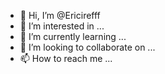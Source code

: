 - 👋 Hi, I’m @Ericirefff
- 👀 I’m interested in ...
- 🌱 I’m currently learning ...
- 💞️ I’m looking to collaborate on ...
- 📫 How to reach me ...

<!---
Ericirefff/Ericirefff is a ✨ special ✨ repository because its `README.md` (this file) appears on your GitHub profile.
You can click the Preview link to take a look at your changes.
--->
